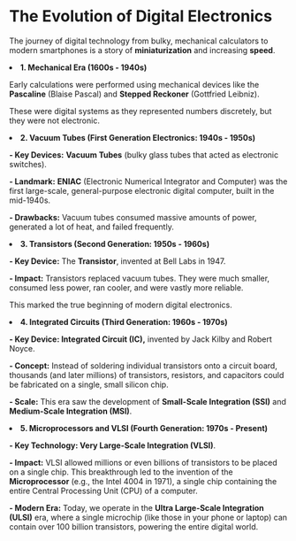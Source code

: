 # The Evolution of Digital Electronics

The journey of digital technology from bulky, mechanical calculators to modern smartphones is a story of **miniaturization** and increasing **speed**.

<div class="definition-card">
 <li><strong>1. Mechanical Era (1600s - 1940s)</strong></li>
 <p>Early calculations were performed using mechanical devices like the <strong>Pascaline</strong> (Blaise Pascal) and <strong>Stepped Reckoner</strong> (Gottfried Leibniz). 
<p>These were digital systems as they represented numbers discretely, but they were not electronic.</p>

</div>

<div class="definition-card">
<li><strong>2. Vacuum Tubes (First Generation Electronics: 1940s - 1950s)</strong></li>


**- Key Devices:** **Vacuum Tubes** (bulky glass tubes that acted as electronic switches).

**- Landmark:** **ENIAC** (Electronic Numerical Integrator and Computer) was the first large-scale, general-purpose electronic digital computer, built in the mid-1940s.

**- Drawbacks:** Vacuum tubes consumed massive amounts of power, generated a lot of heat, and failed frequently.

</div>

<div class="definition-card">
<li><strong>3. Transistors (Second Generation: 1950s - 1960s)</strong></li>

**- Key Device:** The **Transistor**, invented at Bell Labs in 1947.

**- Impact:** Transistors replaced vacuum tubes. They were much smaller, consumed less power, ran cooler, and were vastly more reliable. 

This marked the true beginning of modern digital electronics.


</div>

<div class="definition-card">
<li><strong>4. Integrated Circuits (Third Generation: 1960s - 1970s)</strong></li>

**- Key Device: Integrated Circuit (IC),** invented by Jack Kilby and Robert Noyce.

**- Concept:** Instead of soldering individual transistors onto a circuit board, thousands (and later millions) of transistors, resistors, and capacitors could be fabricated on a single, small silicon chip.

**- Scale:** This era saw the development of **Small-Scale Integration (SSI)** and **Medium-Scale Integration (MSI)**.

</div>

<div class="definition-card">
<li><strong>5. Microprocessors and VLSI (Fourth Generation: 1970s - Present)</strong></li>

**- Key Technology: Very Large-Scale Integration (VLSI)**.

**- Impact:** VLSI allowed millions or even billions of transistors to be placed on a single chip. This breakthrough led to the invention of the **Microprocessor** (e.g., the Intel 4004 in 1971), a single chip containing the entire Central Processing Unit (CPU) of a computer.

**- Modern Era:** Today, we operate in the **Ultra Large-Scale Integration (ULSI)** era, where a single microchip (like those in your phone or laptop) can contain over 100 billion transistors, powering the entire digital world.


<!-- 

## 5. Microprocessors and VLSI (Fourth Generation: 1970s - Present)

---

**- Key Technology: Very Large-Scale Integration (VLSI)**.

**- Impact:** VLSI allowed millions or even billions of transistors to be placed on a single chip. This breakthrough led to the invention of the **Microprocessor** (e.g., the Intel 4004 in 1971), a single chip containing the entire Central Processing Unit (CPU) of a computer.

**- Modern Era:** Today, we operate in the **Ultra Large-Scale Integration (ULSI)** era, where a single microchip (like those in your phone or laptop) can contain over 100 billion transistors, powering the entire digital world. 

-->